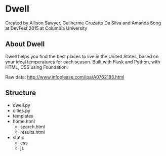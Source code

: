 Dwell
========
Created by Allison Sawyer, Guilherme Cruzatto Da Silva and Amanda Song
at DevFest 2015 at Columbia University

About Dwell
-------------
Dwell helps you find the best places to live in the United States, based on your ideal temperatures for each season.
Built with Flask and Python, with HTML, CSS using Foundation.

Raw data: http://www.infoplease.com/ipa/A0762183.html


Structure
-------------
+ dwell.py
+ cities.py
+ templates
+ home.html
    + search.html
  + results.html
+ static
  + css
  + js
